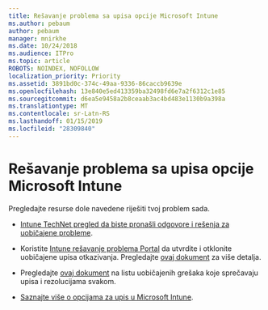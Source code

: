 ```yaml
---
title: Rešavanje problema sa upisa opcije Microsoft Intune
ms.author: pebaum
author: pebaum
manager: mnirkhe
ms.date: 10/24/2018
ms.audience: ITPro
ms.topic: article
ROBOTS: NOINDEX, NOFOLLOW
localization_priority: Priority
ms.assetid: 3891bd0c-374c-49aa-9336-86caccb9639e
ms.openlocfilehash: 13e840e5ed413359ba32498fd6e7a2f6312c1e85
ms.sourcegitcommit: d6ea5e9458a2b8ceaab3ac4bd483e1130b9a398a
ms.translationtype: MT
ms.contentlocale: sr-Latn-RS
ms.lasthandoff: 01/15/2019
ms.locfileid: "28309840"
---
```

# <a name="troubleshoot-issues-with-enrollment-options-microsoft-intune"></a>Rešavanje problema sa upisa opcije Microsoft Intune

Pregledajte resurse dole navedene riješiti tvoj problem sada. 
  
- [Intune TechNet pregled da biste pronašli odgovore i rešenja za uobičajene probleme](https://social.technet.microsoft.com/Forums/en-US/home?category=microsoftintune&amp;filter=alltypes&amp;sort=lastpostdesc).
    
- Koristite [Intune rešavanje problema Portal](https://aka.ms/intunetroubleshooting) da utvrdite i otklonite uobičajene upisa otkazivanja. Pregledajte [ovaj dokument](https://docs.microsoft.com/en-us/intune/help-desk-operators) za više detalja. 
    
- Pregledajte [ovaj dokument](https://docs.microsoft.com/en-us/intune-classic/Troubleshoot/troubleshoot-device-enrollment-in-intune) na listu uobičajenih grešaka koje sprečavaju upisa i rezolucijama svakom. 
    
- [Saznajte više o opcijama za upis u Microsoft Intune](https://docs.microsoft.com/en-us/intune/enrollment-options).
    

